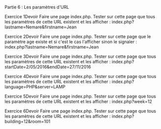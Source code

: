 Partie 6 : Les paramètres d'URL


Exercice 1Devoir
Faire une page index.php. Tester sur cette page que tous les paramètres de cette URL existent et les afficher : index.php?lastname=Nemare&firstname=Jean

Exercice 2Devoir
Faire une page index.php. Tester sur cette page que le paramètre age existe et si c'est le cas l'afficher sinon le signaler : index.php?lastname=Nemare&firstname=Jean

Exercice 3Devoir
Faire une page index.php. Tester sur cette page que tous les paramètres de cette URL existent  et les afficher : index.php?startDate=2/05/2016&endDate=27/11/2016

Exercice 4Devoir
Faire une page index.php. Tester sur cette page que tous les paramètres de cette URL existent  et les afficher : index.php?language=PHP&server=LAMP

Exercice 5Devoir
Faire une page index.php. Tester sur cette page que tous les paramètres de cette URL existent  et les afficher : index.php?week=12

Exercice 6Devoir
Faire une page index.php. Tester sur cette page que tous les paramètres de cette URL existent  et les afficher : index.php?building=12&room=101